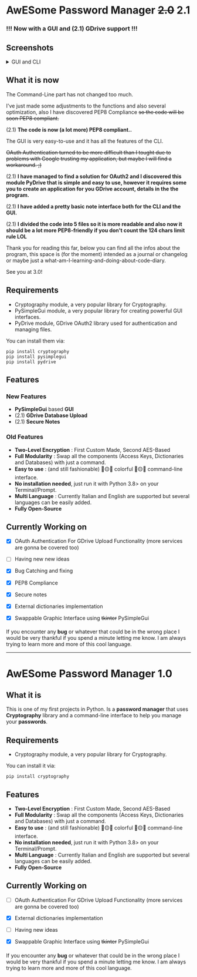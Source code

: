 # AwESome Password Manager ~~2.0~~ 2.1

### !!! Now with a GUI and (2.1) GDrive support !!!

## Screenshots
<details>
  <summary>GUI and CLI</summary>
  
  
**GUI**

![image](https://user-images.githubusercontent.com/58889881/105012144-1ca54f00-5a3e-11eb-81bc-3623b510d5bb.png)

**C-LINE**


![image](https://user-images.githubusercontent.com/58889881/105012124-12835080-5a3e-11eb-9117-7734e2aabadf.png) 

  
</details>

## What it is now
The Command-Line part has not changed too much. 

I've just made some adjustments to the functions and also several optimization, also I have discovered PEP8 Compliance ~~so the code will be soon PEP8 compliant.~~

(2.1) **The code is now (a lot more) PEP8 compliant..**

The GUI is very easy-to-use and it has all the features of the CLI.  

~~OAuth Authentication turned to be more difficult than I tought due to problems with Google trusting my application, but maybe I will find a workaround. ;)~~

(2.1) **I have managed to find a solution for OAuth2 and I discovered this module PyDrive that is simple and easy to use, however it requires some you to create an application for you GDrive account, details in the the program.**

(2.1) **I have added a pretty basic note interface both for the CLI and the GUI.**

(2.1) **I divided the code into 5 files so it is more readable and also now it should be a lot more PEP8-friendly if you don't count the 124 chars limit rule LOL**

Thank you for reading this far, below you can find all the infos about the program, this space is (for the moment) intended as a journal or changelog or maybe just a what-am-I-learning-and-doing-about-code-diary.

See you at 3.0!

## Requirements

* Cryptography module, a very popular library for Cryptography.
* PySimpleGui module, a very popular library for creating powerful GUI interfaces.
* PyDrive module, GDrive OAuth2 library used for authentication and managing files.

You can install them via:
```
pip install cryptography
pip install pysimplegui
pip install pydrive
```

## Features

### New Features
* **PySimpleGui** based **GUI**
* (2.1) **GDrive Database Upload**
* (2.1) **Secure Notes**

### Old Features
* **Two-Level Encryption** : First Custom Made, Second AES-Based
* **Full Modularity** : Swap all the components (Access Keys, Dictionaries and Databases)
                         with just a command.                 
* **Easy to use** : (and still fashionable) :red_circle::yellow_circle::large_blue_circle: colorful :red_circle::yellow_circle::large_blue_circle: command-line interface.
* **No installation needed**, just run it with Python 3.8> on your Terminal/Prompt.
* **Multi Language** : Currently Italian and English are supported but several languages can be easily added.
* **Fully Open-Source**

## Currently Working on
- [x] OAuth Authentication For GDrive Upload Functionality (more services are gonna be covered too)
- [ ] Having new new ideas
- [x] Bug Catching and fixing
- [x] PEP8 Compliance
- [x] Secure notes
- [x] External dictionaries implementation
- [x] Swappable Graphic Interface using ~~tkinter~~ PySimpleGui



####
If you encounter any **bug** or whatever that could be in the wrong place I would be
very thankful if you spend a minute letting me know. I am always trying to learn
more and more of this cool language.


-----------------------------------------------------------------------------------

# AwESome Password Manager 1.0

## What it is
This is one of my first projects in Python.
Is a **password manager** that uses **Cryptography** library and a command-line interface
to help you manage your **passwords**.

## Requirements

* Cryptography module, a very popular library for Cryptography.

You can install it via:
```
pip install cryptography
```


## Features
* **Two-Level Encryption** : First Custom Made, Second AES-Based
* **Full Modularity** : Swap all the components (Access Keys, Dictionaries and Databases)
                         with just a command.                 
* **Easy to use** : (and still fashionable) :red_circle::yellow_circle::large_blue_circle: colorful :red_circle::yellow_circle::large_blue_circle: command-line interface.
* **No installation needed**, just run it with Python 3.8> on your Terminal/Prompt.
* **Multi Language** : Currently Italian and English are supported but several languages can be easily added.
* **Fully Open-Source**

## Currently Working on
- [ ] OAuth Authentication For GDrive Upload Functionality (more services are gonna be covered too)
- [x] External dictionaries implementation
- [ ] Having new ideas
- [x] Swappable Graphic Interface using ~~tkinter~~ PySimpleGui


####
If you encounter any **bug** or whatever that could be in the wrong place I would be
very thankful if you spend a minute letting me know. I am always trying to learn
more and more of this cool language.

